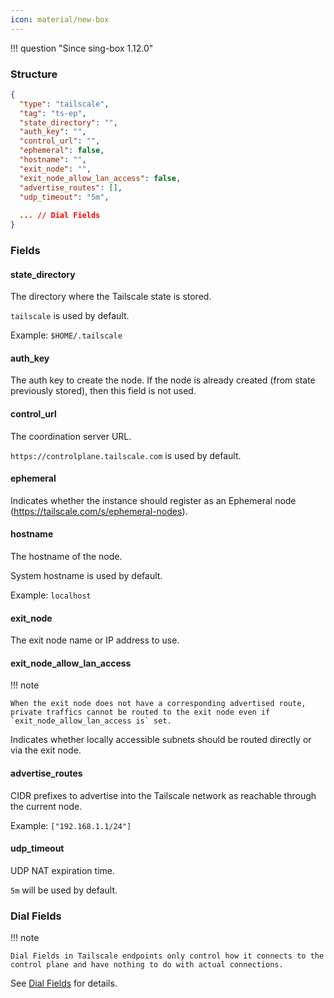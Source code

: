 ```yaml
---
icon: material/new-box
---
```


!!! question "Since sing-box 1.12.0"

### Structure

```json
{
  "type": "tailscale",
  "tag": "ts-ep",
  "state_directory": "",
  "auth_key": "",
  "control_url": "",
  "ephemeral": false,
  "hostname": "",
  "exit_node": "",
  "exit_node_allow_lan_access": false,
  "advertise_routes": [],
  "udp_timeout": "5m",
  
  ... // Dial Fields
}
```

### Fields

#### state_directory

The directory where the Tailscale state is stored.

`tailscale` is used by default.

Example: `$HOME/.tailscale`

#### auth_key

The auth key to create the node. If the node is already created (from state previously stored), then this field is not
used.

#### control_url

The coordination server URL.

`https://controlplane.tailscale.com` is used by default.

#### ephemeral

Indicates whether the instance should register as an Ephemeral node (https://tailscale.com/s/ephemeral-nodes).

#### hostname

The hostname of the node.

System hostname is used by default.

Example: `localhost`

#### exit_node

The exit node name or IP address to use.

#### exit_node_allow_lan_access

!!! note

    When the exit node does not have a corresponding advertised route, private traffics cannot be routed to the exit node even if `exit_node_allow_lan_access is` set.

Indicates whether locally accessible subnets should be routed directly or via the exit node.

#### advertise_routes

CIDR prefixes to advertise into the Tailscale network as reachable through the current node.

Example: `["192.168.1.1/24"]`

#### udp_timeout

UDP NAT expiration time.

`5m` will be used by default.

### Dial Fields

!!! note

    Dial Fields in Tailscale endpoints only control how it connects to the control plane and have nothing to do with actual connections.

See [Dial Fields](/configuration/shared/dial/) for details.
